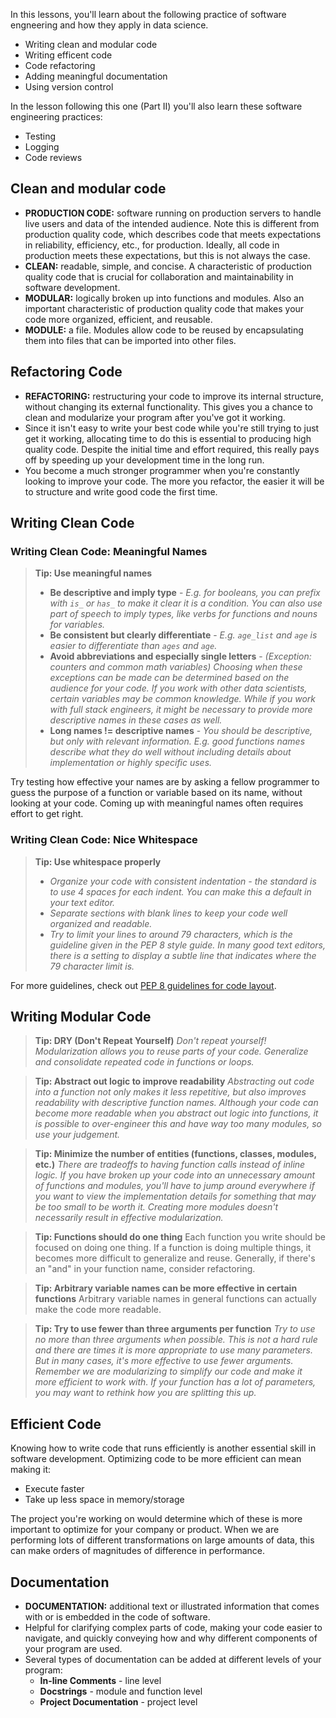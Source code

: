 In this lessons, you'll learn about the following practice of software engneering and how they apply in data science.

- Writing clean and modular code 
- Writing efficent code
- Code refactoring
- Adding meaningful documentation
- Using version control

In the lesson following this one (Part II) you'll also learn these software engineering practices:

- Testing
- Logging
- Code reviews

## Clean and modular code
- **PRODUCTION CODE:** software running on production servers to handle live users and data of the intended audience. Note this is different from production quality code, which describes code that meets expectations in reliability, efficiency, etc., for production. Ideally, all code in production meets these expectations, but this is not always the case.
- **CLEAN:** readable, simple, and concise. A characteristic of production quality code that is crucial for collaboration and maintainability in software development.
- **MODULAR:** logically broken up into functions and modules. Also an important characteristic of production quality code that makes your code more organized, efficient, and reusable.
- **MODULE:** a file. Modules allow code to be reused by encapsulating them into files that can be imported into other files.

## Refactoring Code
- **REFACTORING:** restructuring your code to improve its internal structure, without changing its external functionality. This gives you a chance to clean and modularize your program after you've got it working.
- Since it isn't easy to write your best code while you're still trying to just get it working, allocating time to do this is essential to producing high quality code. Despite the initial time and effort required, this really pays off by speeding up your development time in the long run.
- You become a much stronger programmer when you're constantly looking to improve your code. The more you refactor, the easier it will be to structure and write good code the first time.
## Writing Clean Code
### Writing Clean Code: Meaningful Names
  > **Tip: Use meaningful names**
  > - **Be descriptive and imply type** - *E.g. for booleans, you can prefix with `is_` or `has_` to make it clear it is a condition. You can also use part of speech to imply types, like verbs for functions and nouns for variables.*
  > - **Be consistent but clearly differentiate** - *E.g. `age_list` and `age` is easier to differentiate than `ages` and `age`.*
  > - **Avoid abbreviations and especially single letters** - *(Exception: counters and common math variables) Choosing when these exceptions can be made can be determined based on the audience for your code. If you work with other data scientists, certain variables may be common knowledge. While if you work with full stack engineers, it might be necessary to provide more descriptive names in these cases as well.*
  > - **Long names != descriptive names** - *You should be descriptive, but only with relevant information. E.g. good functions names describe what they do well without including details about implementation or highly specific uses.*

Try testing how effective your names are by asking a fellow programmer to guess the purpose of a function or variable based on its name, without looking at your code. Coming up with meaningful names often requires effort to get right.

### Writing Clean Code: Nice Whitespace
  > **Tip: Use whitespace properly**
  > - *Organize your code with consistent indentation - the standard is to use 4 spaces for each indent. You can make this a default in your text editor.*
  > - *Separate sections with blank lines to keep your code well organized and readable.*
  > - *Try to limit your lines to around 79 characters, which is the guideline given in the PEP 8 style guide. In many good text editors, there is a setting to display a subtle line that indicates where the 79 character limit is.*
  
For more guidelines, check out  [PEP 8 guidelines for code layout](https://www.python.org/dev/peps/pep-0008/?#code-lay-out).

## Writing Modular Code
  > **Tip: DRY (Don't Repeat Yourself)**
  > *Don't repeat yourself! Modularization allows you to reuse parts of your code. Generalize and consolidate repeated code in functions or loops.*
  
  > **Tip: Abstract out logic to improve readability**
  > *Abstracting out code into a function not only makes it less repetitive, but also improves readability with descriptive function names. Although your code can become more readable when you abstract out logic into functions, it is possible to over-engineer this and have way too many modules, so use your judgement.*

  > **Tip: Minimize the number of entities (functions, classes, modules, etc.)**
  > *There are tradeoffs to having function calls instead of inline logic. If you have broken up your code into an unnecessary amount of functions and modules, you'll have to jump around everywhere if you want to view the implementation details for something that may be too small to be worth it. Creating more modules doesn't necessarily result in effective modularization.*

  > **Tip: Functions should do one thing**
  > Each function you write should be focused on doing one thing. If a function is doing multiple things, it becomes more difficult to generalize and reuse. Generally, if there's an "and" in your function name, consider refactoring.

  > **Tip: Arbitrary variable names can be more effective in certain functions**
  > Arbitrary variable names in general functions can actually make the code more readable.

  > **Tip: Try to use fewer than three arguments per function**
  > *Try to use no more than three arguments when possible. This is not a hard rule and there are times it is more appropriate to use many parameters. But in many cases, it's more effective to use fewer arguments. Remember we are modularizing to simplify our code and make it more efficient to work with. If your function has a lot of parameters, you may want to rethink how you are splitting this up.*

## Efficient Code
Knowing how to write code that runs efficiently is another essential skill in software development. Optimizing code to be more efficient can mean making it:

  - Execute faster
  - Take up less space in memory/storage
  
The project you're working on would determine which of these is more important to optimize for your company or product. When we are performing lots of different transformations on large amounts of data, this can make orders of magnitudes of difference in performance.

## Documentation
  - **DOCUMENTATION:** additional text or illustrated information that comes with or is embedded in the code of software.
  - Helpful for clarifying complex parts of code, making your code easier to navigate, and quickly conveying how and why different components of your program are used.
  - Several types of documentation can be added at different levels of your program:
    - **In-line Comments** - line level
    - **Docstrings** - module and function level
    - **Project Documentation** - project level
